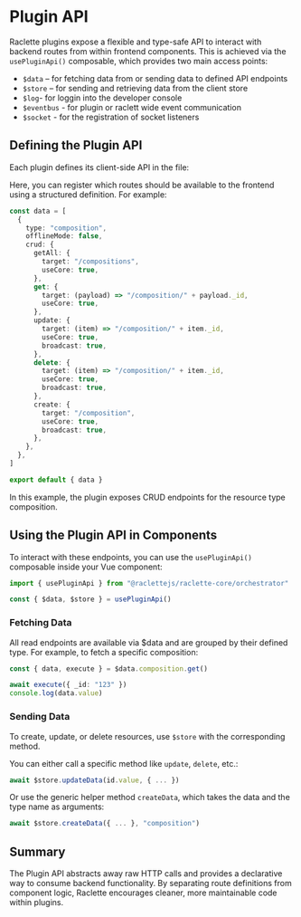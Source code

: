 # Plugin API

Raclette plugins expose a flexible and type-safe API to interact with backend routes from within frontend components. This is achieved via the `usePluginApi()` composable, which provides two main access points:

- `$data` – for fetching data from or sending data to defined API endpoints
- `$store` – for sending and retrieving data from the client store
- `$log`- for loggin into the developer console
- `$eventbus` - for plugin or raclett wide event communication
- `$socket` - for the registration of socket listeners

## Defining the Plugin API

Each plugin defines its client-side API in the file:

Here, you can register which routes should be available to the frontend using a structured definition. For example:

```TypeScript
const data = [
  {
    type: "composition",
    offlineMode: false,
    crud: {
      getAll: {
        target: "/compositions",
        useCore: true,
      },
      get: {
        target: (payload) => "/composition/" + payload._id,
        useCore: true,
      },
      update: {
        target: (item) => "/composition/" + item._id,
        useCore: true,
        broadcast: true,
      },
      delete: {
        target: (item) => "/composition/" + item._id,
        useCore: true,
        broadcast: true,
      },
      create: {
        target: "/composition",
        useCore: true,
        broadcast: true,
      },
    },
  },
]

export default { data }
```

In this example, the plugin exposes CRUD endpoints for the resource type composition.

## Using the Plugin API in Components

To interact with these endpoints, you can use the `usePluginApi()` composable inside your Vue component:

```typescript
import { usePluginApi } from "@raclettejs/raclette-core/orchestrator"

const { $data, $store } = usePluginApi()
```

### Fetching Data

All read endpoints are available via $data and are grouped by their defined type. For example, to fetch a specific composition:

```typescript
const { data, execute } = $data.composition.get()

await execute({ _id: "123" })
console.log(data.value)
```

### Sending Data

To create, update, or delete resources, use `$store` with the corresponding method.

You can either call a specific method like `update`, `delete`, etc.:

```typescript
await $store.updateData(id.value, { ... })
```

Or use the generic helper method `createData`, which takes the data and the type name as arguments:

```typescript
await $store.createData({ ... }, "composition")
```

## Summary

The Plugin API abstracts away raw HTTP calls and provides a declarative way to consume backend functionality. By separating route definitions from component logic, Raclette encourages cleaner, more maintainable code within plugins.
